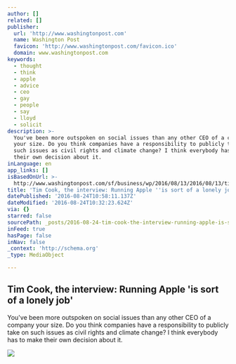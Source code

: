 ```yaml
---
author: []
related: []
publisher:
  url: 'http://www.washingtonpost.com'
  name: Washington Post
  favicon: 'http://www.washingtonpost.com/favicon.ico'
  domain: www.washingtonpost.com
keywords:
  - thought
  - think
  - apple
  - advice
  - ceo
  - gay
  - people
  - say
  - lloyd
  - solicit
description: >-
  You've been more outspoken on social issues than any other CEO of a company
  your size. Do you think companies have a responsibility to publicly take on
  such issues as civil rights and climate change? I think everybody has to make
  their own decision about it.
inLanguage: en
app_links: []
isBasedOnUrl: >-
  http://www.washingtonpost.com/sf/business/wp/2016/08/13/2016/08/13/tim-cook-the-interview-running-apple-is-sort-of-a-lonely-job/
title: 'Tim Cook, the interview: Running Apple ''is sort of a lonely job'''
datePublished: '2016-08-24T10:58:11.137Z'
dateModified: '2016-08-24T10:32:23.624Z'
via: {}
starred: false
sourcePath: _posts/2016-08-24-tim-cook-the-interview-running-apple-is-sort-of-a-lonely.md
inFeed: true
hasPage: false
inNav: false
_context: 'http://schema.org'
_type: MediaObject

---
```

<article style=""><h1>Tim Cook, the interview: Running Apple 'is sort of a lonely job'</h1><p>You've been more outspoken on social issues than any other CEO of a company your size. Do you think companies have a responsibility to publicly take on such issues as civil rights and climate change? I think everybody has to make their own decision about it.</p><img src="http://www.washingtonpost.com/sf/business/wp-content/uploads/sites/20/2016/08/GettyImages-4953118531471020430.jpg" /></article>